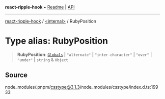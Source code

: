 **react-ripple-hook** • [Readme](../../README.md) \| [API](../../globals.md)

---

[react-ripple-hook](../../README.md) / [\<internal\>](../README.md) / RubyPosition

# Type alias: RubyPosition

> **RubyPosition**: [`Globals`](Globals.md) \| `"alternate"` \| `"inter-character"` \| `"over"` \| `"under"` \| `string` & `Object`

## Source

node_modules/.pnpm/csstype@3.1.3/node_modules/csstype/index.d.ts:19933

